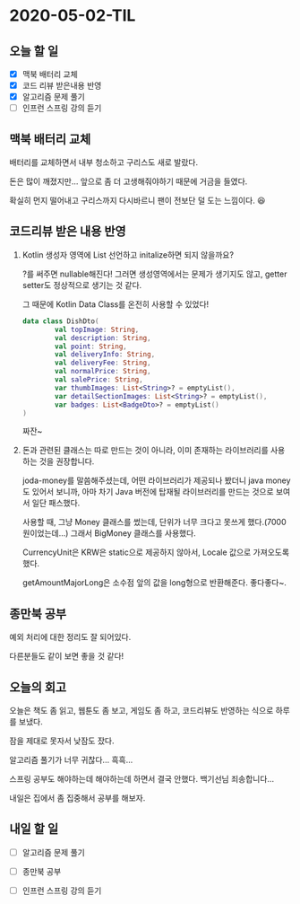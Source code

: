 # 2020-05-02-TIL

## 오늘 할 일

- [x] 맥북 배터리 교체
- [x] 코드 리뷰 받은내용 반영
- [x] 알고리즘 문제 풀기
- [ ] 인프런 스프링 강의 듣기

## 맥북 배터리 교체

배터리를 교체하면서 내부 청소하고 구리스도 새로 발랐다.

돈은 많이 깨졌지만... 앞으로 좀 더 고생해줘야하기 때문에 거금을 들였다.

확실히 먼지 떨어내고 구리스까지 다시바르니 팬이 전보단 덜 도는 느낌이다. 😆

## 코드리뷰 받은 내용 반영

1. Kotlin 생성자 영역에 List 선언하고 initalize하면 되지 않을까요?

   ?를 써주면 nullable해진다! 그러면 생성영역에서는 문제가 생기지도 않고, getter setter도 정상적으로 생기는 것 같다.

   그 때문에 Kotlin Data Class를 온전히 사용할 수 있었다!

   ```kotlin
   data class DishDto(
           val topImage: String,
           val description: String,
           val point: String,
           val deliveryInfo: String,
           val deliveryFee: String,
           val normalPrice: String,
           val salePrice: String,
           var thumbImages: List<String>? = emptyList(),
           var detailSectionImages: List<String>? = emptyList(),
           var badges: List<BadgeDto>? = emptyList()
   )
   ```

   짜잔~

2. 돈과 관련된 클래스는 따로 만드는 것이 아니라, 이미 존재하는 라이브러리를 사용하는 것을 권장합니다.

   joda-money를 말씀해주셨는데, 어떤 라이브러리가 제공되나 봤더니 java money도 있어서 보니까, 아마 차기 Java 버전에 탑재될 라이브러리를 만드는 것으로 보여서 일단 패스했다.

   사용할 때, 그냥 Money 클래스를 썼는데, 단위가 너무 크다고 못쓰게 했다.(7000원이었는데...) 그래서 BigMoney 클래스를 사용했다.

   CurrencyUnit은 KRW은 static으로 제공하지 않아서, Locale 값으로 가져오도록 했다.

   getAmountMajorLong은 소수점 앞의 값을 long형으로 반환해준다. 좋다좋다~.

## 종만북 공부

예외 처리에 대한 정리도 잘 되어있다.

다른분들도 같이 보면 좋을 것 같다!

## 오늘의 회고

오늘은 책도 좀 읽고, 웹툰도 좀 보고, 게임도 좀 하고, 코드리뷰도 반영하는 식으로 하루를 보냈다.

잠을 제대로 못자서 낮잠도 잤다.

알고리즘 풀기가 너무 귀찮다... 흑흑...

스프링 공부도 해야하는데 해야하는데 하면서 결국 안했다. 백기선님 죄송합니다...

내일은 집에서 좀 집중해서 공부를 해보자.

## 내일 할 일

- [ ] 알고리즘 문제 풀기
- [ ] 종만북 공부
- [ ] 인프런 스프링 강의 듣기

